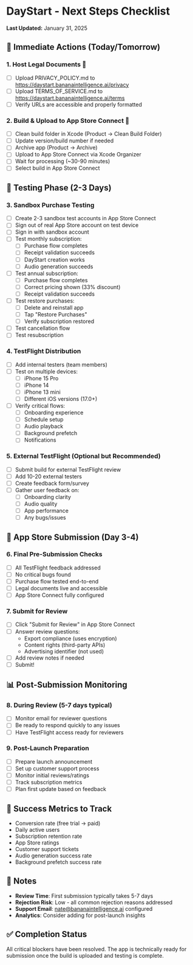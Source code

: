 # DayStart - Next Steps Checklist

**Last Updated:** January 31, 2025

## 🎯 Immediate Actions (Today/Tomorrow)

### 1. Host Legal Documents 🔴
- [ ] Upload PRIVACY_POLICY.md to https://daystart.bananaintelligence.ai/privacy
- [ ] Upload TERMS_OF_SERVICE.md to https://daystart.bananaintelligence.ai/terms
- [ ] Verify URLs are accessible and properly formatted

### 2. Build & Upload to App Store Connect 🔴
- [ ] Clean build folder in Xcode (Product → Clean Build Folder)
- [ ] Update version/build number if needed
- [ ] Archive app (Product → Archive)
- [ ] Upload to App Store Connect via Xcode Organizer
- [ ] Wait for processing (~30-90 minutes)
- [ ] Select build in App Store Connect

## 📱 Testing Phase (2-3 Days)

### 3. Sandbox Purchase Testing
- [ ] Create 2-3 sandbox test accounts in App Store Connect
- [ ] Sign out of real App Store account on test device
- [ ] Sign in with sandbox account
- [ ] Test monthly subscription:
  - [ ] Purchase flow completes
  - [ ] Receipt validation succeeds
  - [ ] DayStart creation works
  - [ ] Audio generation succeeds
- [ ] Test annual subscription:
  - [ ] Purchase flow completes
  - [ ] Correct pricing shown (33% discount)
  - [ ] Receipt validation succeeds
- [ ] Test restore purchases:
  - [ ] Delete and reinstall app
  - [ ] Tap "Restore Purchases"
  - [ ] Verify subscription restored
- [ ] Test cancellation flow
- [ ] Test resubscription

### 4. TestFlight Distribution
- [ ] Add internal testers (team members)
- [ ] Test on multiple devices:
  - [ ] iPhone 15 Pro
  - [ ] iPhone 14
  - [ ] iPhone 13 mini
  - [ ] Different iOS versions (17.0+)
- [ ] Verify critical flows:
  - [ ] Onboarding experience
  - [ ] Schedule setup
  - [ ] Audio playback
  - [ ] Background prefetch
  - [ ] Notifications

### 5. External TestFlight (Optional but Recommended)
- [ ] Submit build for external TestFlight review
- [ ] Add 10-20 external testers
- [ ] Create feedback form/survey
- [ ] Gather user feedback on:
  - [ ] Onboarding clarity
  - [ ] Audio quality
  - [ ] App performance
  - [ ] Any bugs/issues

## 🚀 App Store Submission (Day 3-4)

### 6. Final Pre-Submission Checks
- [ ] All TestFlight feedback addressed
- [ ] No critical bugs found
- [ ] Purchase flow tested end-to-end
- [ ] Legal documents live and accessible
- [ ] App Store Connect fully configured

### 7. Submit for Review
- [ ] Click "Submit for Review" in App Store Connect
- [ ] Answer review questions:
  - Export compliance (uses encryption)
  - Content rights (third-party APIs)
  - Advertising identifier (not used)
- [ ] Add review notes if needed
- [ ] Submit!

## 📊 Post-Submission Monitoring

### 8. During Review (5-7 days typical)
- [ ] Monitor email for reviewer questions
- [ ] Be ready to respond quickly to any issues
- [ ] Have TestFlight access ready for reviewers

### 9. Post-Launch Preparation
- [ ] Prepare launch announcement
- [ ] Set up customer support process
- [ ] Monitor initial reviews/ratings
- [ ] Track subscription metrics
- [ ] Plan first update based on feedback

## 🎉 Success Metrics to Track

- Conversion rate (free trial → paid)
- Daily active users
- Subscription retention rate
- App Store ratings
- Customer support tickets
- Audio generation success rate
- Background prefetch success rate

## 📝 Notes

- **Review Time**: First submission typically takes 5-7 days
- **Rejection Risk**: Low - all common rejection reasons addressed
- **Support Email**: nate@bananaintelligence.ai configured
- **Analytics**: Consider adding for post-launch insights

## ✅ Completion Status

All critical blockers have been resolved. The app is technically ready for submission once the build is uploaded and testing is complete.